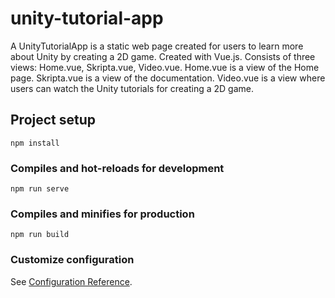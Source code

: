 # unity-tutorial-app
A UnityTutorialApp is a static web page created for users to learn more about Unity by creating a 2D game.
Created with Vue.js.
Consists of three views: Home.vue, Skripta.vue, Video.vue.
Home.vue is a view of the Home page.
Skripta.vue is a view of the documentation.
Video.vue is a view where users can watch the Unity tutorials for creating a 2D game.
## Project setup
```
npm install
```

### Compiles and hot-reloads for development
```
npm run serve
```

### Compiles and minifies for production
```
npm run build
```

### Customize configuration
See [Configuration Reference](https://cli.vuejs.org/config/).

